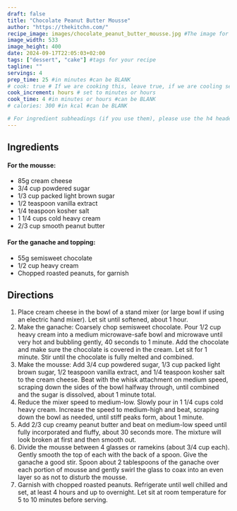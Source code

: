 ```yaml
---
draft: false
title: "Chocolate Peanut Butter Mousse"
author: "https://thekitchn.com/"
recipe_image: images/chocolate_peanut_butter_mousse.jpg #The image for your recipe
image_width: 533
image_height: 400
date: 2024-09-17T22:05:03+02:00
tags: ["dessert", "cake"] #tags for your recipe
tagline: ""
servings: 4
prep_time: 25 #in minutes #can be BLANK
# cook: true # If we are cooking this, leave true, if we are cooling set to false
cook_increment: hours # set to minutes or hours
cook_time: 4 #in minutes or hours #can be BLANK
# calories: 300 #in kcal #can be BLANK

# For ingredient subheadings (if you use them), please use the h4 header.  For print view I have those elements targeted
---
```



## Ingredients

#### For the mousse:
- 85g cream cheese
- 3/4 cup powdered sugar
- 1/3 cup packed light brown sugar
- 1/2 teaspoon vanilla extract
- 1/4 teaspoon kosher salt
- 1 1/4 cups cold heavy cream
- 2/3 cup smooth peanut butter

#### For the ganache and topping:
- 55g semisweet chocolate
- 1/2 cup heavy cream
- Chopped roasted peanuts, for garnish

## Directions

1. Place cream cheese in the bowl of a stand mixer (or large bowl if using an electric hand mixer). Let sit until softened, about 1 hour.
2. Make the ganache: Coarsely chop semisweet chocolate. Pour 1/2 cup heavy cream into a medium microwave-safe bowl and microwave until very hot and bubbling gently, 40 seconds to 1 minute. Add the chocolate and make sure the chocolate is covered in the cream. Let sit for 1 minute. Stir until the chocolate is fully melted and combined.
3. Make the mousse: Add 3/4 cup powdered sugar, 1/3 cup packed light brown sugar, 1/2 teaspoon vanilla extract, and 1/4 teaspoon kosher salt to the cream cheese. Beat with the whisk attachment on medium speed, scraping down the sides of the bowl halfway through, until combined and the sugar is dissolved, about 1 minute total.
4. Reduce the mixer speed to medium-low. Slowly pour in 1 1/4 cups cold heavy cream. Increase the speed to medium-high and beat, scraping down the bowl as needed, until stiff peaks form, about 1 minute.
5. Add 2/3 cup creamy peanut butter and beat on medium-low speed until fully incorporated and fluffy, about 30 seconds more. The mixture will look broken at first and then smooth out.
6. Divide the mousse between 4 glasses or ramekins (about 3/4 cup each). Gently smooth the top of each with the back of a spoon. Give the ganache a good stir. Spoon about 2 tablespoons of the ganache over each portion of mousse and gently swirl the glass to coax into an even layer so as not to disturb the mousse.
7. Garnish with chopped roasted peanuts. Refrigerate until well chilled and set, at least 4 hours and up to overnight. Let sit at room temperature for 5 to 10 minutes before serving.